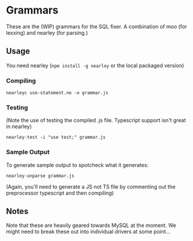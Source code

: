 # Grammars

These are the (WIP) grammars for the SQL fixer.
A combination of moo (for lexxing) and nearley (for parsing.)

## Usage

You need nearley (`npm install -g nearley` or the local packaged version)

### Compiling

```
nearleyc use-statement.ne -o grammar.js
```

### Testing

(Note the use of testing the compiled .js file. Typescript support isn't great
in nearley)
```
nearley-test -i "use test;" grammar.js
```

### Sample Output

To generate sample output to spotcheck what it generates:

```
nearley-unparse grammar.js
```

(Again, you'll need to generate a JS not TS file by commenting out the
preprocessor typescript and then compiling)

## Notes

Note that these are heavily geared towards MySQL at the moment.
We might need to break these out into individual drivers at some point...
